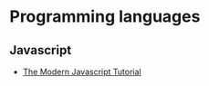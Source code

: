 # Programming languages

## Javascript
- [The Modern Javascript Tutorial](https://javascript.info/)
